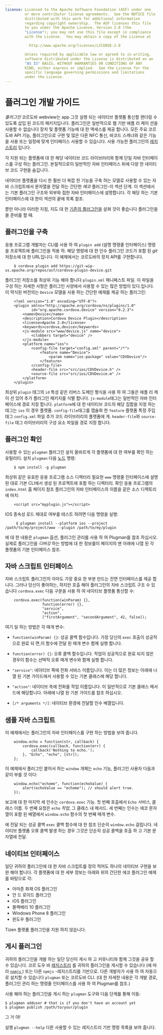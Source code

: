 ```yaml
---
license: Licensed to the Apache Software Foundation (ASF) under one
         or more contributor license agreements.  See the NOTICE file
         distributed with this work for additional information
         regarding copyright ownership.  The ASF licenses this file
         to you under the Apache License, Version 2.0 (the
         "License"); you may not use this file except in compliance
         with the License.  You may obtain a copy of the License at

           http://www.apache.org/licenses/LICENSE-2.0

         Unless required by applicable law or agreed to in writing,
         software distributed under the License is distributed on an
         "AS IS" BASIS, WITHOUT WARRANTIES OR CONDITIONS OF ANY
         KIND, either express or implied.  See the License for the
         specific language governing permissions and limitations
         under the License.
---
```


# 플러그인 개발 가이드

*플러그인* 코르도바 webview는 app 그것 실행 되는 네이티브 플랫폼 통신할 렌더링 수 있도록 삽입 된 코드의 패키지입니다. 플러그인은 일반적으로 웹 기반 애플 리 케이 션을 사용할 수 없습니다 장치 및 플랫폼 기능에 대 한 액세스를 제공 합니다. 모든 주요 코르도바 API 기능, 플러그인으로 구현 및 많은 다른 NFC 통신, 바코드 스캐너와 같은 기능을 사용 또는 일정에 맞게 인터페이스 사용할 수 있습니다. 사용 가능한 플러그인의 [레지스트리][1] 입니다.

 [1]: http://plugins.cordova.io

각 지원 되는 플랫폼에 대 한 해당 네이티브 코드 라이브러리와 함께 단일 자바 인터페이스를 구성 하는 플러그인. 본질적으로이 일반적인 자바 인터페이스 뒤에 다양 한 네이티브 코드 구현을 숨깁니다.

네이티브 플랫폼을 다시 한 훨씬 더 복잡 한 기능을 구축 하는 모델로 사용할 수 있는 자바 스크립트에서 문자열을 전달 하는 간단한 *에코* 플러그인-이 섹션 단계. 이 섹션에서는 기본 플러그인 구조와 외부와 접한 자바 인터페이스에 설명합니다. 각 해당 하는 기본 인터페이스에 대 한이 섹션의 끝에 목록 참조.

뿐만 아니라 이러한 지침, 지도 대 한 [기존의 플러그인을][2] 살펴 것이 좋습니다 플러그인을 쓸 준비를 할 때.

 [2]: http://cordova.apache.org/#contribute

## 플러그인을 구축

응용 프로그램 개발자는 CLI를 사용 하 여 `plugin add` (설명 명령줄 인터페이스) 명령을 프로젝트에 플러그인을 적용 하. 해당 명령에 대 한 인수 플러그인 코드가 포함 된 *git* 저장소에 대 한 URL입니다. 이 예제에서는 코르도바의 장치 API를 구현합니다.

        $ cordova plugin add https://git-wip-us.apache.org/repos/asf/cordova-plugin-device.git
    

플러그인 저장소를 최상위 기능 해야 합니다 `plugin.xml` 매니페스트 파일. 이 파일을 구성 하는 자세한 사항은 플러그인 사양에서 사용할 수 있는 많은 방법이 있다.입니다. 이 약식된 버전의는 `Device` 모델을 사용 하는 간단한 예제를 제공 하는 플러그인:

        <?xml version="1.0" encoding="UTF-8"?>
        <plugin xmlns="http://apache.org/cordova/ns/plugins/1.0"
                id="org.apache.cordova.device" version="0.2.3">
            <name>Device</name>
            <description>Cordova Device Plugin</description>
            <license>Apache 2.0</license>
            <keywords>cordova,device</keywords>
            <js-module src="www/device.js" name="device">
                <clobbers target="device" />
            </js-module>
            <platform name="ios">
                <config-file target="config.xml" parent="/*">
                    <feature name="Device">
                        <param name="ios-package" value="CDVDevice"/>
                    </feature>
                </config-file>
                <header-file src="src/ios/CDVDevice.h" />
                <source-file src="src/ios/CDVDevice.m" />
            </platform>
        </plugin>
    

최상위 `plugin` 태그의 `id` 특성 같은 리버스 도메인 형식을 사용 하 여 그들은 애플 리 케이 션 있어 추가 플러그인 패키지를 식별 합니다. `js-module`태그는 일반적인 자바 인터페이스에 경로 지정 합니다. `platform`에 대 한 네이티브 코드의 해당 집합을 지정 하는 태그는 `ios` 이 경우 플랫폼. `config-file`태그를 캡슐화 한 `feature` 플랫폼 특정 주입 태그 `config.xml` 파일 추가 코드 라이브러리의 플랫폼에 게. `header-file`와 `source-file` 태그 라이브러리의 구성 요소 파일을 경로 지정 합니다.

## 플러그인 확인

사용할 수 있는 `plugman` 플러그인 설치 올바르게 각 플랫폼에 대 한 여부를 확인 하는 유틸리티. 설치 `plugman` 다음 [노드][3] 명령:

 [3]: http://nodejs.org/

        $ npm install -g plugman
    

최상위 같은 유효한 응용 프로그램 소스 디렉터리 필요한 `www` 명령줄 인터페이스에 설명 된 대로 기본 CLI에서 생성 된 프로젝트에 포함 하는 디렉터리. 확인 응용 프로그램의 `index.html` 홈 페이지 참조 플러그인의 자바 인터페이스의 이름을 같은 소스 디렉토리에 마치:

        <script src="myplugin.js"></script>
    

IOS 종속성 로드 제대로 여부를 테스트 하려면 다음 명령을 실행:

         $ plugman install --platform ios --project /path/to/my/project/www --plugin /path/to/my/plugin
    

에 대 한 내용은 `plugman` 옵션, 플러그인 관리를 사용 하 여 Plugman를 참조 하십시오. 실제로 플러그인을 *디버깅* 하는 방법에 대 한 정보를이 페이지의 맨 아래에 나열 된 각 플랫폼의 기본 인터페이스 참조.

## 자바 스크립트 인터페이스

자바 스크립트 플러그인의 아마도 가장 중요 한 부분 만드는 전면 인터페이스를 제공 합니다. 그러나 당신이 좋아하는, 하지만 호출 해야 플러그인의 자바 스크립트 구조 수 있습니다 `cordova.exec` 다음 구문을 사용 하 여 네이티브 플랫폼 통신할 수:

        cordova.exec(function(winParam) {},
                     function(error) {},
                     "service",
                     "action",
                     ["firstArgument", "secondArgument", 42, false]);
    

여기 일 하는 방법은 각 매개 변수:

*   `function(winParam) {}`: 성공 콜백 함수입니다. 가정 당신의 `exec` 호출이 성공적으로 완료 되 면,이 함수에 전달 된 매개 변수 함께 실행 합니다.

*   `function(error) {}`: 오류 콜백 함수입니다. 작업이 성공적으로 완료 되지 않은 경우이 함수는 선택적 오류 매개 변수와 함께 실행 합니다.

*   `"service"`: 네이티브 쪽에 전화 서비스 이름입니다. 이는 더 많은 정보는 아래에 나열 된 기본 가이드에서 사용할 수 있는 기본 클래스에 해당 합니다.

*   `"action"`: 네이티브 측에 전화를 작업 이름입니다. 이 일반적으로 기본 클래스 메서드에 해당합니다. 아래에 나열 된 기본 가이드를 참조 하십시오.

*   `[/* arguments */]`: 네이티브 환경에 전달할 인수 배열입니다.

## 샘플 자바 스크립트

이 예제에서는 플러그인의 자바 인터페이스를 구현 하는 방법을 보여 줍니다.

        window.echo = function(str, callback) {
            cordova.exec(callback, function(err) {
                callback('Nothing to echo.');
            }, "Echo", "echo", [str]);
        };
    

이 예제에서 플러그인 붙어서 하는 `window` 개체는 `echo` 기능, 플러그인 사용자 다음과 같이 부를 것 이다:

        window.echo("echome", function(echoValue) {
            alert(echoValue == "echome"); // should alert true.
        });
    

보고에 대 한 마지막 세 인수는 `cordova.exec` 기능. 첫 번째 호출에서 `Echo` *서비스*, 클래스 이름. 두 번째 요청은 `echo` *작업*, 그 클래스 내 메서드. 세 번째는 인수는 에코 문자열이 포함 된 배열에서 `window.echo` 함수의 첫 번째 매개 변수.

에 전달 되는 성공 콜백 `exec` 콜백 함수에 대 한 참조 단순히 `window.echo` 걸립니다. 네이티브 플랫폼 오류 콜백 발생 하는 경우 그것은 단순히 성공 콜백을 호출 하 고 기본 문자열에 전달.

## 네이티브 인터페이스

일단 귀하의 플러그인에 대 한 자바 스크립트를 정의 적어도 하나의 네이티브 구현을 보완 해야 합니다. 각 플랫폼에 대 한 세부 정보는 아래와 위의 간단한 에코 플러그인 예제를 바탕으로 각:

*   아마존 화재 OS 플러그인
*   안 드 로이드 플러그인
*   iOS 플러그인
*   블랙베리 10 플러그인
*   Windows Phone 8 플러그인
*   윈도우 플러그인

Tizen 플랫폼 플러그인을 지원 하지 않습니다.

## 게시 플러그인

귀하의 플러그인을 개발 하는 일단 당신이 게시 하 고 커뮤니티와 함께 그것을 공유 할 수 있습니다. 코르 도우 바 [레지스트리][1] 를 귀하의 플러그인을 게시할 수 있습니다 (에 따라 [ `npmjs` ][4]) 또는 다른 `npmjs` -레지스트리를 기반으로. 다른 개발자가 사용 하 여 자동으로 설치할 수 있습니다 `plugman` 또는 코르도바 CLI. (대 한 자세한 내용은 각 개발 경로, 플러그인 관리 하는 명령줄 인터페이스를 사용 하 여 Plugman를 참조.)

 [4]: https://github.com/isaacs/npmjs.org

사용 해야 하는 플러그인을 게시 하는 `plugman` 도구와 다음 단계를 통해 이동:

    $ plugman adduser # that is if you don't have an account yet
    $ plugman publish /path/to/your/plugin
    

그 거 야!

실행 `plugman --help` 다른 사용할 수 있는 레지스트리 기반 명령 목록을 보여 줍니다.